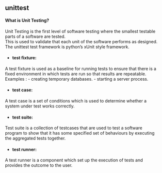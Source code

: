 ## unittest

#### What is Unit Testing?
Unit Testing is the first level of software testing where the smallest testable parts of a software are tested. <br> This is used to validate that each unit of the software performs as designed.<br>
The unittest test framework is python’s xUnit style framework.

- #### test fixture:
A test fixture is used as a baseline for running tests to ensure that there is a fixed environment in which tests are run so that results are repeatable.
Examples :
       - creating temporary databases.
       - starting a server process.
- #### test case:
A test case is a set of conditions which is used to determine whether a system under test works correctly.
- #### test suite:
Test suite is a collection of testcases that are used to test a software program to show that it has some specified set of behaviours by executing the aggregated tests together.
- #### test runner:
A test runner is a component which set up the execution of tests and provides the outcome to the user.
